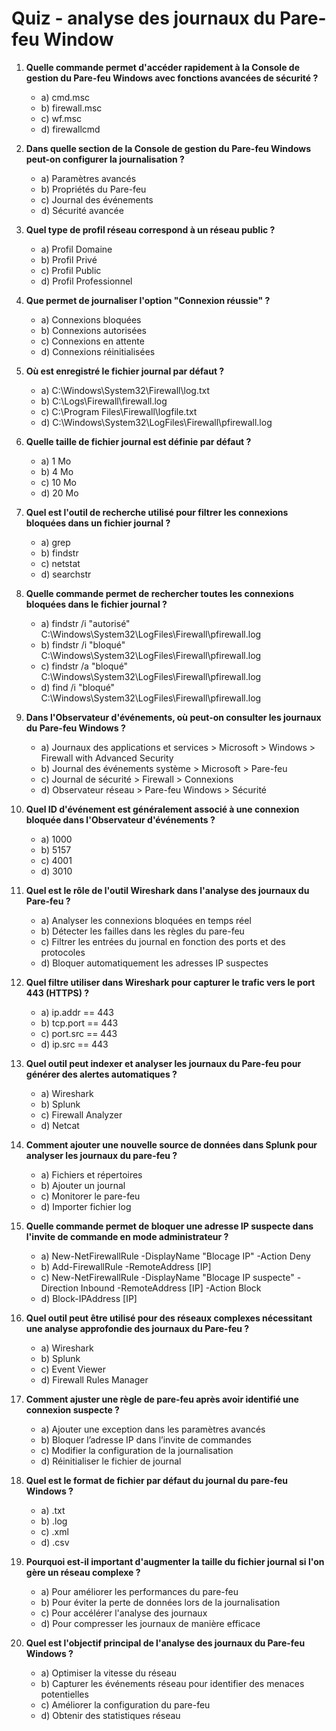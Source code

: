 # Quiz - analyse des journaux du Pare-feu Window

1. **Quelle commande permet d'accéder rapidement à la Console de gestion du Pare-feu Windows avec fonctions avancées de sécurité ?**
   - a) cmd.msc
   - b) firewall.msc
   - c) wf.msc
   - d) firewallcmd

2. **Dans quelle section de la Console de gestion du Pare-feu Windows peut-on configurer la journalisation ?**
   - a) Paramètres avancés
   - b) Propriétés du Pare-feu
   - c) Journal des événements
   - d) Sécurité avancée

3. **Quel type de profil réseau correspond à un réseau public ?**
   - a) Profil Domaine
   - b) Profil Privé
   - c) Profil Public
   - d) Profil Professionnel

4. **Que permet de journaliser l'option "Connexion réussie" ?**
   - a) Connexions bloquées
   - b) Connexions autorisées
   - c) Connexions en attente
   - d) Connexions réinitialisées

5. **Où est enregistré le fichier journal par défaut ?**
   - a) C:\Windows\System32\Firewall\log.txt
   - b) C:\Logs\Firewall\firewall.log
   - c) C:\Program Files\Firewall\logfile.txt
   - d) C:\Windows\System32\LogFiles\Firewall\pfirewall.log

6. **Quelle taille de fichier journal est définie par défaut ?**
   - a) 1 Mo
   - b) 4 Mo
   - c) 10 Mo
   - d) 20 Mo

7. **Quel est l'outil de recherche utilisé pour filtrer les connexions bloquées dans un fichier journal ?**
   - a) grep
   - b) findstr
   - c) netstat
   - d) searchstr

8. **Quelle commande permet de rechercher toutes les connexions bloquées dans le fichier journal ?**
   - a) findstr /i "autorisé" C:\Windows\System32\LogFiles\Firewall\pfirewall.log
   - b) findstr /i "bloqué" C:\Windows\System32\LogFiles\Firewall\pfirewall.log
   - c) findstr /a "bloqué" C:\Windows\System32\LogFiles\Firewall\pfirewall.log
   - d) find /i "bloqué" C:\Windows\System32\LogFiles\Firewall\pfirewall.log

9. **Dans l'Observateur d'événements, où peut-on consulter les journaux du Pare-feu Windows ?**
   - a) Journaux des applications et services > Microsoft > Windows > Firewall with Advanced Security
   - b) Journal des événements système > Microsoft > Pare-feu
   - c) Journal de sécurité > Firewall > Connexions
   - d) Observateur réseau > Pare-feu Windows > Sécurité

10. **Quel ID d'événement est généralement associé à une connexion bloquée dans l'Observateur d'événements ?**
    - a) 1000
    - b) 5157
    - c) 4001
    - d) 3010

11. **Quel est le rôle de l'outil Wireshark dans l'analyse des journaux du Pare-feu ?**
    - a) Analyser les connexions bloquées en temps réel
    - b) Détecter les failles dans les règles du pare-feu
    - c) Filtrer les entrées du journal en fonction des ports et des protocoles
    - d) Bloquer automatiquement les adresses IP suspectes

12. **Quel filtre utiliser dans Wireshark pour capturer le trafic vers le port 443 (HTTPS) ?**
    - a) ip.addr == 443
    - b) tcp.port == 443
    - c) port.src == 443
    - d) ip.src == 443

13. **Quel outil peut indexer et analyser les journaux du Pare-feu pour générer des alertes automatiques ?**
    - a) Wireshark
    - b) Splunk
    - c) Firewall Analyzer
    - d) Netcat

14. **Comment ajouter une nouvelle source de données dans Splunk pour analyser les journaux du pare-feu ?**
    - a) Fichiers et répertoires
    - b) Ajouter un journal
    - c) Monitorer le pare-feu
    - d) Importer fichier log

15. **Quelle commande permet de bloquer une adresse IP suspecte dans l'invite de commande en mode administrateur ?**
    - a) New-NetFirewallRule -DisplayName "Blocage IP" -Action Deny
    - b) Add-FirewallRule -RemoteAddress [IP]
    - c) New-NetFirewallRule -DisplayName "Blocage IP suspecte" -Direction Inbound -RemoteAddress [IP] -Action Block
    - d) Block-IPAddress [IP]

16. **Quel outil peut être utilisé pour des réseaux complexes nécessitant une analyse approfondie des journaux du Pare-feu ?**
    - a) Wireshark
    - b) Splunk
    - c) Event Viewer
    - d) Firewall Rules Manager

17. **Comment ajuster une règle de pare-feu après avoir identifié une connexion suspecte ?**
    - a) Ajouter une exception dans les paramètres avancés
    - b) Bloquer l’adresse IP dans l’invite de commandes
    - c) Modifier la configuration de la journalisation
    - d) Réinitialiser le fichier de journal

18. **Quel est le format de fichier par défaut du journal du pare-feu Windows ?**
    - a) .txt
    - b) .log
    - c) .xml
    - d) .csv

19. **Pourquoi est-il important d'augmenter la taille du fichier journal si l'on gère un réseau complexe ?**
    - a) Pour améliorer les performances du pare-feu
    - b) Pour éviter la perte de données lors de la journalisation
    - c) Pour accélérer l'analyse des journaux
    - d) Pour compresser les journaux de manière efficace

20. **Quel est l'objectif principal de l'analyse des journaux du Pare-feu Windows ?**
    - a) Optimiser la vitesse du réseau
    - b) Capturer les événements réseau pour identifier des menaces potentielles
    - c) Améliorer la configuration du pare-feu
    - d) Obtenir des statistiques réseau

